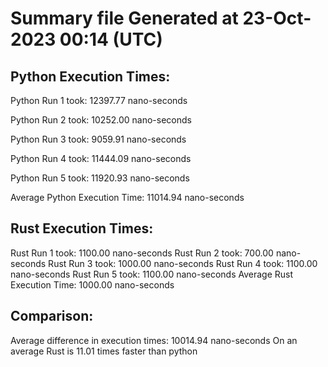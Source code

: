 # Summary file Generated at 23-Oct-2023 00:14 (UTC)

## Python Execution Times:
Python Run 1 took: 12397.77 nano-seconds

Python Run 2 took: 10252.00 nano-seconds

Python Run 3 took: 9059.91 nano-seconds

Python Run 4 took: 11444.09 nano-seconds

Python Run 5 took: 11920.93 nano-seconds

Average Python Execution Time: 11014.94 nano-seconds

## Rust Execution Times:
Rust Run 1 took: 1100.00 nano-seconds
Rust Run 2 took: 700.00 nano-seconds
Rust Run 3 took: 1000.00 nano-seconds
Rust Run 4 took: 1100.00 nano-seconds
Rust Run 5 took: 1100.00 nano-seconds
Average Rust Execution Time: 1000.00 nano-seconds

## Comparison:
Average difference in execution times: 10014.94 nano-seconds
On an average Rust is 11.01 times faster than python
